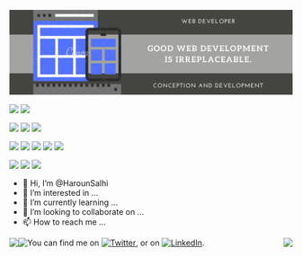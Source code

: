 ![Header](github_header.png "Header")

![](https://img.shields.io/badge/Editor-vscode-informational?style=flat&logo=visualstudiocode&logoColor=white&color=2bbc8a)
![](https://img.shields.io/badge/Editor-eclipse-informational?style=flat&logo=eclipse&logoColor=white&color=2bbc8a)

![](https://img.shields.io/badge/Code-javascript-informational?style=flat&logo=javascript&logoColor=white&color=2bbc8a)
![](https://img.shields.io/badge/Code-java-informational?style=flat&logo=java&logoColor=white&color=2bbc8a)
![](https://img.shields.io/badge/Code-csharp-informational?style=flat&logo=csharp&logoColor=white&color=2bbc8a)

![](https://img.shields.io/badge/framework-spring-informational?style=flat&logo=spring&logoColor=white&color=2bbc8a)
![](https://img.shields.io/badge/framework-react-informational?style=flat&logo=react&logoColor=white&color=2bbc8a)
![](https://img.shields.io/badge/framework-node-informational?style=flat&logo=node&logoColor=white&color=2bbc8a)
![](https://img.shields.io/badge/framework-symfony-informational?style=flat&logo=symfony&logoColor=white&color=2bbc8a)
![](https://img.shields.io/badge/framework-bootstrap-informational?style=flat&logo=bootstrap&logoColor=white&color=2bbc8a)

![](https://img.shields.io/badge/tools-mysql-informational?style=flat&logo=mysql&logoColor=white&color=2bbc8a)
![](https://img.shields.io/badge/tools-oracle-informational?style=flat&logo=oracle&logoColor=white&color=2bbc8a)
![](https://img.shields.io/badge/tools-mongoDB-informational?style=flat&logo=mongoDB&logoColor=white&color=2bbc8a)

- 👋 Hi, I’m @HarounSalhi
- 👀 I’m interested in ...
- 🌱 I’m currently learning ...
- 💞️ I’m looking to collaborate on ...
- 📫 How to reach me ...




<div>
<a href="https://github.com/HarounSalhi/github-readme-stats">
  <img align="left"   src="https://github-readme-stats.vercel.app/api?username=HarounSalhi&count_private=true&show_icons=true&theme=react" />
</a>
<a href="https://github.com/HarounSalhi/convoychat">
  <img align="right"   src="https://github-readme-stats.vercel.app/api/top-langs/?username=HarounSalhi&theme=react&langs_count=7" />
</a>
<a href="https://github.com/HarounSalhi/github-readme-stats" display="inline-block" margin-top="20px">
  <img align="left"  src="https://github-readme-stats.vercel.app/api/wakatime?username=@HarounSalhi&theme=react" />
</a>
</div>



<!--
[![Anurag's GitHub stats](https://github-readme-stats.vercel.app/api?username=HarounSalhi&count_private=true&show_icons=true&theme=react)](https://github.com/anuraghazra/github-readme-stats)

[![Top Langs](https://github-readme-stats.vercel.app/api/top-langs/?username=HarounSalhi&theme=react)](https://github.com/anuraghazra/github-readme-stats)

[![HarounSalhi's wakatime stats](https://github-readme-stats.vercel.app/api/wakatime?username=@HarounSalhi&theme=react)](https://github.com/anuraghazra/github-readme-stats)
-->













<div>
<!-- Actual text -->

You can find me on [![Twitter][1.2]][1], or on [![LinkedIn][2.2]][2].

<!-- Icons -->

[1.2]: http://i.imgur.com/wWzX9uB.png (twitter icon without padding)
[2.2]: https://raw.githubusercontent.com/MartinHeinz/MartinHeinz/master/linkedin-3-16.png (LinkedIn icon without padding)

<!-- Links to your social media accounts -->

[1]: https://twitter.com/Martin_Heinz_
[2]: https://www.linkedin.com/in/heinz-martin/

<!---
HarounSalhi/HarounSalhi is a ✨ special ✨ repository because its `README.md` (this file) appears on your GitHub profile.
You can click the Preview link to take a look at your changes.
--->
</div>
